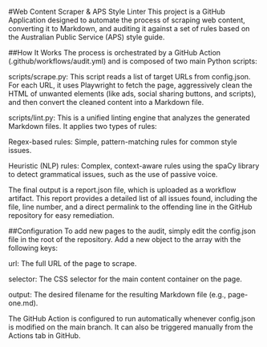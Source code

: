 #Web Content Scraper & APS Style Linter
This project is a GitHub Application designed to automate the process of scraping web content, converting it to Markdown, and auditing it against a set of rules based on the Australian Public Service (APS) style guide.

##How It Works
The process is orchestrated by a GitHub Action (.github/workflows/audit.yml) and is composed of two main Python scripts:

scripts/scrape.py: This script reads a list of target URLs from config.json. For each URL, it uses Playwright to fetch the page, aggressively clean the HTML of unwanted elements (like ads, social sharing buttons, and scripts), and then convert the cleaned content into a Markdown file.

scripts/lint.py: This is a unified linting engine that analyzes the generated Markdown files. It applies two types of rules:

Regex-based rules: Simple, pattern-matching rules for common style issues.

Heuristic (NLP) rules: Complex, context-aware rules using the spaCy library to detect grammatical issues, such as the use of passive voice.

The final output is a report.json file, which is uploaded as a workflow artifact. This report provides a detailed list of all issues found, including the file, line number, and a direct permalink to the offending line in the GitHub repository for easy remediation.

##Configuration
To add new pages to the audit, simply edit the config.json file in the root of the repository. Add a new object to the array with the following keys:

url: The full URL of the page to scrape.

selector: The CSS selector for the main content container on the page.

output: The desired filename for the resulting Markdown file (e.g., page-one.md).

The GitHub Action is configured to run automatically whenever config.json is modified on the main branch. It can also be triggered manually from the Actions tab in GitHub.
